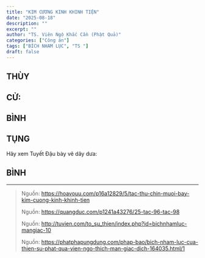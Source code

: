 ```yaml
---
title: "KIM CƯƠNG KINH KHINH TIỆN"
date: "2025-08-18"
description: ""
excerpt: ""
author: "TS. Viên Ngộ Khắc Cần (Phật Quả)"
categories: ["Công án"]
tags: ["BÍCH NHAM LỤC", "TS "]
draft: false
---
```


## THÙY

> 

## CỬ:

> 

## BÌNH


## TỤNG

Hãy xem Tuyết Đậu bày vẽ dây dưa:

> 
## BÌNH



***

> Nguồn: https://hoavouu.com/p16a12829/5/tac-thu-chin-muoi-bay-kim-cuong-kinh-khinh-tien
>
> Nguồn: https://quangduc.com/p1241a43276/25-tac-96-tac-98
>
> Nguồn: http://tuvien.com/to_su_thien/index.php?id=bichnhamluc-mangiac-10
>
> Nguồn: https://phatphapungdung.com/phap-bao/bich-nham-luc-cua-thien-su-phat-qua-vien-ngo-thich-man-giac-dich-164035.html/1



